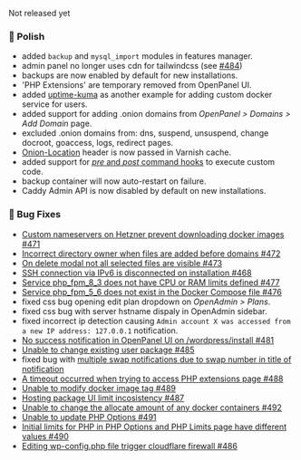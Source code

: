 Not released yet

### 💅 Polish
- added `backup` and `mysql_import` modules in features manager.
- admin panel no longer uses cdn for tailwindcss (see [#484](https://github.com/stefanpejcic/OpenPanel/issues/484))
- backups are now enabled by default for new installations.
- 'PHP Extensions' are temporary removed from OpenPanel UI.
- added [uptime-kuma](https://github.com/louislam/uptime-kuma) as another example for adding custom docker service for users.
- added support for adding .onion domains from *OpenPanel > Domains > Add Domain* page.
- excluded .onion domains from: dns, suspend, unsuspend, change docroot, goaccess, logs, redirect pages.
- [Onion-Location](https://support.torproject.org/onionservices/onion-location/) header is now passed in Varnish cache.
- added support for [*pre* and *post* command hooks](https://dev.openpanel.com/customize.html#Hooks) to execute custom code.
- backup container will now auto-restart on failure.
- Caddy Admin API is now disabled by default on new installations.

### 🐛 Bug Fixes
- [Custom nameservers on Hetzner prevent downloading docker images #471](https://github.com/stefanpejcic/OpenPanel/issues/471)
- [Incorrect directory owner when files are added before domains #472](https://github.com/stefanpejcic/OpenPanel/issues/472)
- [On delete modal not all selected files are visible #473](https://github.com/stefanpejcic/OpenPanel/issues/473)
- [SSH connection via IPv6 is disconnected on installation #468](https://github.com/stefanpejcic/OpenPanel/issues/468)
- [Service php_fpm_8_3 does not have CPU or RAM limits defined #477](https://github.com/stefanpejcic/OpenPanel/issues/477)
- [Service php_fpm_5_6 does not exist in the Docker Compose file #476](https://github.com/stefanpejcic/OpenPanel/issues/476)
- fixed css bug opening edit plan dropdown on *OpenAdmin > Plans*.
- fixed css bug with server hstname dispaly in OpenAdmin sidebar.
- fixed incorrect ip detection causing `Admin account X was accessed from a new IP address: 127.0.0.1` notification.
- [No success notification in OpenPanel UI on /wordpress/install #481](https://github.com/stefanpejcic/OpenPanel/issues/481)
- [Unable to change existing user package #485](https://github.com/stefanpejcic/OpenPanel/issues/485)
- fixed bug with [multiple swap notifications due to swap number in title of notification](https://i.postimg.cc/xTQVrbgp/2025-05-14-11-30.png)
- [A timeout occurred when trying to access PHP extensions page #488](https://github.com/stefanpejcic/OpenPanel/issues/488)
- [Unable to modify docker image tag #489](https://github.com/stefanpejcic/OpenPanel/issues/489)
- [Hosting package UI limit incosistency #487](https://github.com/stefanpejcic/OpenPanel/issues/487)
- [Unable to change the allocate amount of any docker containers #492](https://github.com/stefanpejcic/OpenPanel/issues/492)
- [Unable to update PHP Options #491](https://github.com/stefanpejcic/OpenPanel/issues/491)
- [Initial limits for PHP in PHP Options and PHP Limits page have different values #490](https://github.com/stefanpejcic/OpenPanel/issues/490)
- [Editing wp-config.php file trigger cloudflare firewall #486](https://github.com/stefanpejcic/OpenPanel/issues/486)
